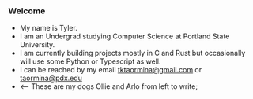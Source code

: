 ### Welcome 

- My name is Tyler.
- I am an Undergrad studying Computer Science at Portland State University.
- I am currently building projects mostly in C and Rust but occasionally will use some Python or Typescript as well. 
- I can be reached by my email tktaormina@gmail.com or taormina@pdx.edu
- <-- These are my dogs Ollie and Arlo from left to write;
<!--
**till-t/till-t** is a ✨ _special_ ✨ repository because its `README.md` (this file) appears on your GitHub profile.

Here are some ideas to get you started:

- 🔭 I’m currently working on ...
- 🌱 I’m currently learning ...
- 👯 I’m looking to collaborate on ...
- 🤔 I’m looking for help with ...
- 💬 Ask me about ...
- 📫 How to reach me: ...
- 😄 Pronouns: ...
- ⚡ Fun fact: ...
-->
